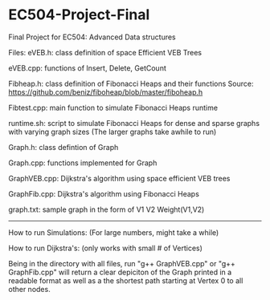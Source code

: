# EC504-Project-Final
Final Project for EC504: Advanced Data structures


Files:
eVEB.h: class definition of space Efficient VEB Trees

eVEB.cpp: functions of Insert, Delete, GetCount

Fibheap.h: class definition of Fibonacci Heaps and their functions
Source: https://github.com/beniz/fiboheap/blob/master/fiboheap.h

Fibtest.cpp: main function to simulate Fibonacci Heaps runtime

runtime.sh: script to simulate Fibonacci Heaps for dense and sparse graphs with varying graph sizes (The larger graphs take awhile to run)

Graph.h: class defintion of Graph

Graph.cpp: functions implemented for Graph

GraphVEB.cpp: Dijkstra's algorithm using space efficient VEB trees

GraphFib.cpp: Dijkstra's algorithm using Fibonacci Heaps

graph.txt: sample graph in the form of V1 V2 Weight(V1,V2)




-------------------------------------------------------------------------------------
How to run Simulations: (For large numbers, might take a while)





How to run Dijkstra's: (only works with small # of Vertices)

Being in the directory with all files, run "g++ GraphVEB.cpp" or "g++ GraphFib.cpp" will return a clear depiciton of the Graph printed in a readable format as well as a the shortest path starting at Vertex 0 to all other nodes.




